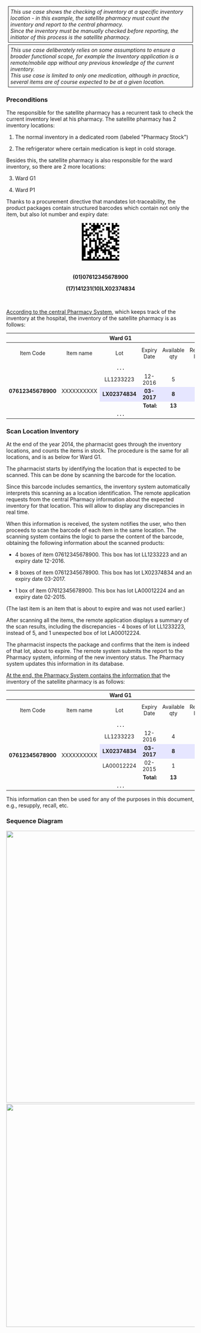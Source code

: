 <style>
  .table-usecase {
    width: 100%;
  }

  .table-usecase > thead > tr > th,
  .table-usecase > tbody > tr > th,
  .table-usecase > tfoot > tr > th,
  .table-usecase > thead > tr > td,
  .table-usecase > tbody > tr > td,
  .table-usecase > tfoot > tr > td {
    text-align: center;
  }

  .table-usecase .cell-shaded {
    background-color: #e6e6ff;
  }
  
  .table-usecase .cell-fat-bottom {
    border-bottom-width: 3px;
    border-bottom-color: #cccccc;
  }
</style>

<div style="  border: 1px solid; padding: 5px; margin: 5px;">
<i>This use case shows the checking of inventory at a specific inventory
location - in this example, the satellite pharmacy must count the
inventory and report to the central pharmacy.</i>
<br>
<i>Since the inventory must be manually checked before reporting, the
initiator of this process is the satellite pharmacy.</i>
</div>

<div style="  border: 1px solid; padding: 5px; margin: 5px;">
<i>This use case deliberately relies on some assumptions to ensure a
broader functional scope, for example the Inventory application is a
remote/mobile app without any previous knowledge of the current
inventory.</i>
<br>
<i>This use case is limited to only one medication, although in practice,
several items are of course expected to be at a given location.</i>
</div>

### Preconditions

The responsible for the satellite pharmacy has a recurrent task to check
the current inventory level at his pharmacy. The satellite pharmacy has
2 inventory locations:

1.  The normal inventory in a dedicated room (labeled "Pharmacy Stock")

2.  The refrigerator where certain medication is kept in cold storage.

Besides this, the satellite pharmacy is also responsible for the ward
inventory, so there are 2 more locations:

3.  Ward G1

4.  Ward P1

Thanks to a procurement directive that mandates lot-traceability, the
product packages contain structured barcodes which contain not only the
item, but also lot number and expiry date:

<div style="text-align:center">
<img src="image_UC3_BarCode.png"
style="width:1.06265in;height:1.06265in" />
<br>
<br>

<b>(01)07612345678900</b>
<br>

<b>(17)141231(10)LX02374834</b>
</div>
<br>

<u>According to the central Pharmacy System</u>, which keeps track of
the inventory at the hospital, the inventory of the satellite pharmacy
is as follows:

<table class="table-bordered table-usecase">
  <thead>
    <tr>
      <th colspan="7">Ward G1</th>
    </tr>
  </thead>
  <tbody>
    <tr>
      <td>Item Code</td>
      <td>Item name</td>
      <td>Lot</td>
      <td>Expiry Date</td>
      <td>Available qty</td>
      <td>Reorder level</td>
      <td>Default order qty</td>
    </tr>
    <tr>
      <td colspan="7"><strong>. . .</strong></td>
    </tr>
    <tr>
      <td rowspan="3"><strong>07612345678900</strong></td>
      <td rowspan="3">XXXXXXXXXX</td>
      <td>LL1233223</td>
      <td>12-2016</td>
      <td>5</td>
      <td>&nbsp;</td>
      <td>&nbsp;</td>
    </tr>
    <tr>
      <td class="cell-shaded"><strong>LX02374834</strong></td>
      <td class="cell-shaded"><strong>03-2017</strong></td>
      <td class="cell-shaded" style="border-bottom-width: 3px;
    border-bottom-color: #cccccc;"><strong>8</strong></td>
      <td class="cell-shaded">&nbsp;</td>
      <td class="cell-shaded">&nbsp;</td>
    </tr>
    <tr>
      <td colspan="2" style="text-align:right;"><strong>Total:</strong></td>
      <td><strong>13</strong></td>
      <td>5</td>
      <td>10</td>
    </tr>
    <tr>
      <td colspan="7"><strong>. . .</strong></td>
    </tr>
  </tbody>
</table>

### Scan Location Inventory

At the end of the year 2014, the pharmacist goes through the inventory
locations, and counts the items in stock. The procedure is the same for
all locations, and is as below for Ward G1.

The pharmacist starts by identifying the location that is expected to be
scanned. This can be done by scanning the barcode for the location.

Since this barcode includes semantics, the inventory system
automatically interprets this scanning as a location identification. The
remote application requests from the central Pharmacy information about
the expected inventory for that location. This will allow to display any
discrepancies in real time.

When this information is received, the system notifies the user, who
then proceeds to scan the barcode of each item in the same location. The
scanning system contains the logic to parse the content of the barcode,
obtaining the following information about the scanned products:

- 4 boxes of item 07612345678900. This box has lot LL1233223 and an expiry date 12-2016.

- 8 boxes of item 07612345678900. This box has lot LX02374834 and an expiry date 03-2017.

- 1 box of item 07612345678900. This box has lot LA00012224 and an expiry date 02-2015.

(The last item is an item that is about to expire and was not used
earlier.)

After scanning all the items, the remote application displays a summary
of the scan results, including the discrepancies - 4 boxes of lot
LL1233223, instead of 5, and 1 unexpected box of lot LA00012224.

The pharmacist inspects the package and confirms that the item is indeed
of that lot, about to expire. The remote system submits the report to
the Pharmacy system, informing of the new inventory status. The Pharmacy
system updates this information in its database.

<u>At the end, the Pharmacy System contains the information that</u> the
inventory of the satellite pharmacy is as follows:

<table class="table-bordered table-usecase">
  <thead>
    <tr>
      <th colspan="7">Ward G1</th>
    </tr>
  </thead>
  <tbody>
    <tr>
      <td>Item Code</td>
      <td>Item name</td>
      <td>Lot</td>
      <td>Expiry Date</td>
      <td>Available qty</td>
      <td>Reorder level</td>
      <td>Default order qty</td>
    </tr>
    <tr>
      <td colspan="7"><strong>. . .</strong></td>
    </tr>
    <tr>
      <td rowspan="4"><strong>07612345678900</strong></td>
      <td rowspan="4">XXXXXXXXXX</td>
      <td>LL1233223</td>
      <td>12-2016</td>
      <td>4</td>
      <td>&nbsp;</td>
      <td>&nbsp;</td>
    </tr>
    <tr>
      <td class="cell-shaded"><strong>LX02374834</strong></td>
      <td class="cell-shaded"><strong>03-2017</strong></td>
      <td class="cell-shaded" style="border-bottom-width: 3px;
    border-bottom-color: #cccccc;"><strong>8</strong></td>
      <td class="cell-shaded">&nbsp;</td>
      <td class="cell-shaded">&nbsp;</td>
    </tr>
    <tr>
      <td>LA00012224</td>
      <td>02-2015</td>
      <td>1</td>
      <td>&nbsp;</td>
      <td>&nbsp;</td>
    </tr>
    <tr>
      <td colspan="2" style="text-align:right;"><strong>Total:</strong></td>
      <td><strong>13</strong></td>
      <td>5</td>
      <td>10</td>
    </tr>
    <tr>
      <td colspan="7"><strong>. . .</strong></td>
    </tr>
  </tbody>
</table>

This information can then be used for any of the purposes in this
document, e.g., resupply, recall, etc.

### Sequence Diagram

<div style="text-align:center">
<img src="image_UC3_SequenceDiagram1.png" style="width:6.26875in;height:7.55037in"/>
</div>

<div style="text-align:center">
<img src="image_UC3_SequenceDiagram2.png" style="width:6.26875in;height:6.1946in"/>
</div>

